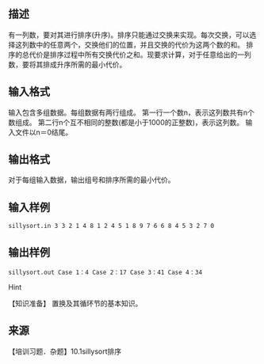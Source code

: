 ## 描述

有一列数，要对其进行排序(升序)。排序只能通过交换来实现。每次交换，可以选择这列数中的任意两个，交换他们的位置，并且交换的代价为这两个数的和。 排序的总代价是排序过程中所有交换代价之和。现要求计算，对于任意给出的一列数，要将其排成升序所需的最小代价。

## 输入格式

输入包含多组数据。每组数据有两行组成。 第一行一个数n，表示这列数共有n个数组成。 第二行n个互不相同的整数(都是小于1000的正整数)，表示这列数。 输入文件以n＝0结尾。

## 输出格式

对于每组输入数据，输出组号和排序所需的最小代价。

## 输入样例

```plaintext
sillysort.in 3 3 2 1 4 8 1 2 4 5 1 8 9 7 6 6 8 4 5 3 2 7 0 
```

## 输出样例

```plaintext
sillysort.out Case 1：4 Case 2：17 Case 3：41 Case 4：34 
```

Hint

【知识准备】 置换及其循环节的基本知识。 

## 来源

【培训习题．杂题】10.1sillysort排序

